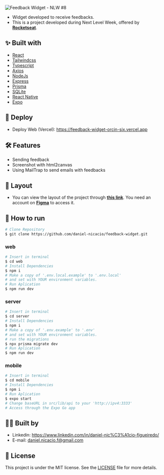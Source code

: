 ![Feedback Widget - NLW #8](https://s3-alpha.figma.com/hub/file/1824502523/cf0ee83c-35ad-4afb-9ace-60a17dfd4a1f-cover.png)
- Widget developed to receive feedbacks.
- This is a project developed during Next Level Week, offered by **[Rocketseat](https://www.rocketseat.com.br)**.

## ✨ Built with
- [React](https://reactjs.org/)      
- [Tailwindcss](https://tailwindcss.com/)      
- [Typescript](https://www.typescriptlang.org/)
- [Axios](https://axios-http.com/docs/intro)
- [NodeJs](https://nodejs.org/en/)
- [Express](https://expressjs.com)
- [Prisma](https://www.prisma.io/)
- [SQLite](https://www.sqlite.org/index.html)
- [React Native](https://reactnative.dev/)
- [Expo](https://expo.io/)

## 🎉 Deploy
- Deploy Web (Vercel): https://feedback-widget-orcin-six.vercel.app

## 🛠️ Features
- Sending feedback
- Screenshot with html2canvas
- Using MailTrap to send emails with feedbacks

## 🔖 Layout
- You can view the layout of the project through **[this link](https://www.figma.com/community/file/1102912516166573468)**. You need an account on **[Figma](http://figma.com/)** to access it.

## 🚀 How to run
```bash
# Clone Repository
$ git clone https://github.com/daniel-nicacio/feedback-widget.git
```
### web
```bash
# Insert in terminal
$ cd web
# Install Dependencies
$ npm i
# Make a copy of '.env.local.example' to '.env.local'
# and set with YOUR environment variables.
# Run Aplication
$ npm run dev
```
### server
```bash
# Insert in terminal
$ cd server
# Install Dependencies
$ npm i
# Make a copy of '.env.example' to '.env'
# and set with YOUR environment variables.
# run the migrations
$ npx prisma migrate dev
# Run Aplication
$ npm run dev
```
### mobile
```bash
# Insert in terminal
$ cd mobile
# Install Dependencies
$ npm i
# Run Aplication
$ expo start
# Change baseURL in src/lib/api to your 'http://ipv4:3333' 
# Access through the Expo Go app
```

## 👨‍💻 Built by
- Linkedin: https://www.linkedin.com/in/daniel-nic%C3%A1cio-figueiredo/
- E-mail: daniel.nicacio.f@gmail.com

## 📄 License
This project is under the MIT license. See the [LICENSE](LICENSE) file for more details.
